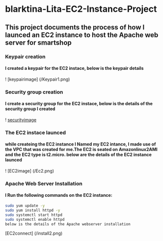 # blarktina-Lita-EC2-Instance-Project
## This project documents the process of how I launced an EC2 instance to host the Apache web server for smartshop
### Keypair creation
#### I created a keypair for the EC2 instace, below is the keypair details 
! [keypairimage] (/Keypair1.png)

### Security group creation
#### I create a security group for the EC2 instace, below is the details of the security group I created
! [securityimage](/Securitygroup.png)

### The EC2 instace launced
#### while createing the EC2 instance I Named my EC2 intance, I made use of the VPC that was created for me.The EC2 is seated on Amazonlinux2AMI and the EC2 type is t2.micro. below are the details of the EC2 instance launced
! [EC2image] (/Ec2.png)

### Apache Web Server Installation
#### I Run the following commands on the EC2 instance:

```bash
sudo yum update -y
sudo yum install httpd -y
sudo systemctl start httpd
sudo systemctl enable httpd
below is the details of the Apache webserver installation
```

[EC2connect] (/install2.png)








